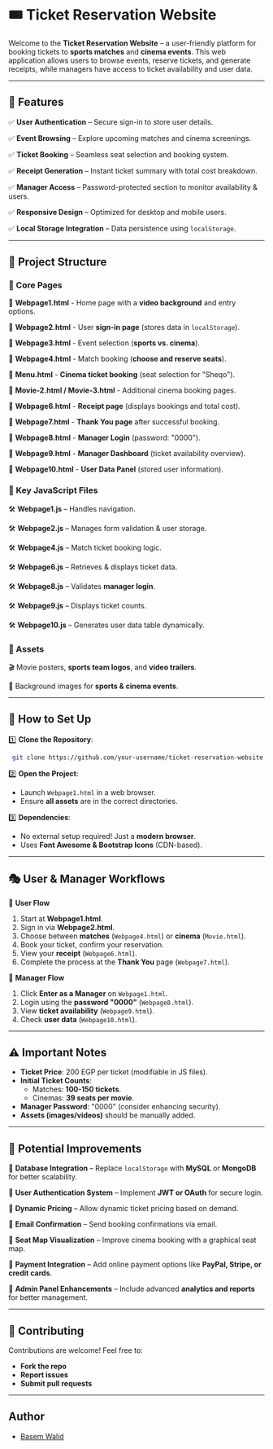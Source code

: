 # 🎟️ Ticket Reservation Website

Welcome to the **Ticket Reservation Website** – a user-friendly platform for booking tickets to **sports matches** and **cinema events**. This web application allows users to browse events, reserve tickets, and generate receipts, while managers have access to ticket availability and user data.

---

## 🚀 Features

✅ **User Authentication** – Secure sign-in to store user details.

✅ **Event Browsing** – Explore upcoming matches and cinema screenings.

✅ **Ticket Booking** – Seamless seat selection and booking system.

✅ **Receipt Generation** – Instant ticket summary with total cost breakdown.

✅ **Manager Access** – Password-protected section to monitor availability & users.

✅ **Responsive Design** – Optimized for desktop and mobile users.

✅ **Local Storage Integration** – Data persistence using `localStorage`.

---

## 📂 Project Structure

### 🔹 Core Pages
📌 **Webpage1.html** - Home page with a **video background** and entry options.

📌 **Webpage2.html** - User **sign-in page** (stores data in `localStorage`).

📌 **Webpage3.html** - Event selection (**sports vs. cinema**).

📌 **Webpage4.html** - Match booking (**choose and reserve seats**).

📌 **Menu.html** - **Cinema ticket booking** (seat selection for "Sheqo").

📌 **Movie-2.html / Movie-3.html** - Additional cinema booking pages.

📌 **Webpage6.html** - **Receipt page** (displays bookings and total cost).

📌 **Webpage7.html** - **Thank You page** after successful booking.

📌 **Webpage8.html** - **Manager Login** (password: "0000").

📌 **Webpage9.html** - **Manager Dashboard** (ticket availability overview).

📌 **Webpage10.html** - **User Data Panel** (stored user information).

### 🔹 Key JavaScript Files
🛠️ **Webpage1.js** – Handles navigation.

🛠️ **Webpage2.js** – Manages form validation & user storage.

🛠️ **Webpage4.js** – Match ticket booking logic.

🛠️ **Webpage6.js** – Retrieves & displays ticket data.

🛠️ **Webpage8.js** – Validates **manager login**.

🛠️ **Webpage9.js** – Displays ticket counts.

🛠️ **Webpage10.js** – Generates user data table dynamically.

### 🎨 Assets 
🎬 Movie posters, **sports team logos**, and **video trailers**.

📸 Background images for **sports & cinema events**.

---

## 🔧 How to Set Up

1️⃣ **Clone the Repository**:
```bash
 git clone https://github.com/your-username/ticket-reservation-website.git
```
2️⃣ **Open the Project**:
- Launch `Webpage1.html` in a web browser.
- Ensure **all assets** are in the correct directories.

3️⃣ **Dependencies**:
- No external setup required! Just a **modern browser**.
- Uses **Font Awesome & Bootstrap Icons** (CDN-based).

---

## 🎭 User & Manager Workflows

👤 **User Flow**
1. Start at **Webpage1.html**.
2. Sign in via **Webpage2.html**.
3. Choose between **matches** (`Webpage4.html`) or **cinema** (`Movie.html`).
4. Book your ticket, confirm your reservation.
5. View your **receipt** (`Webpage6.html`).
6. Complete the process at the **Thank You** page (`Webpage7.html`).

👔 **Manager Flow**
1. Click **Enter as a Manager** on `Webpage1.html`.
2. Login using the **password "0000"** (`Webpage8.html`).
3. View **ticket availability** (`Webpage9.html`).
4. Check **user data** (`Webpage10.html`).

---

## ⚠️ Important Notes
- **Ticket Price**: 200 EGP per ticket (modifiable in JS files).
- **Initial Ticket Counts**:
  - Matches: **100-150 tickets**.
  - Cinemas: **39 seats per movie**.
- **Manager Password**: "0000" (consider enhancing security).
- **Assets (images/videos)** should be manually added.

---

## 🚀 Potential Improvements
🔹 **Database Integration** – Replace `localStorage` with **MySQL** or **MongoDB** for better scalability.

🔹 **User Authentication System** – Implement **JWT or OAuth** for secure login.

🔹 **Dynamic Pricing** – Allow dynamic ticket pricing based on demand.

🔹 **Email Confirmation** – Send booking confirmations via email.

🔹 **Seat Map Visualization** – Improve cinema booking with a graphical seat map.

🔹 **Payment Integration** – Add online payment options like **PayPal, Stripe, or credit cards**.

🔹 **Admin Panel Enhancements** – Include advanced **analytics and reports** for better management.

---

## 🤝 Contributing
Contributions are welcome! Feel free to:
- **Fork the repo** 
- **Report issues** 
- **Submit pull requests** 

---

## Author
- [Basem Walid](https://github.com/basemw0)
